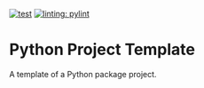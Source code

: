 [![test](https://github.com/G-Lauz/python-project-template/actions/workflows/test.yml/badge.svg)](https://github.com/G-Lauz/python-project-template/actions/workflows/test.yml)
[![linting: pylint](https://img.shields.io/badge/linting-pylint-yellowgreen)](https://github.com/PyCQA/pylint)

# Python Project Template
A template of a Python package project.
